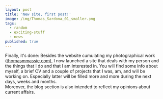 ```yaml
---
layout: post
title: 'New site, first post!'
image: /img/Thomas_Sardona_01_smaller.png
tags:
  - random
  - exciting-stuff
  - news
published: true
---
```


Finally, it's done: Besides the website cumulating my photographical work ([thomasmmassie.com](thomasmmassie.com)), I now launched a site that deals with my person and the things that I do and that I am interested in. You will find some info about myself, a brief CV and a couple of projects that I was, am, and will be working on. Especially latter will be filled more and more during the next days, weeks and months.  
Moreover, the blog section is also intended to reflect my opinions about current affairs.  

